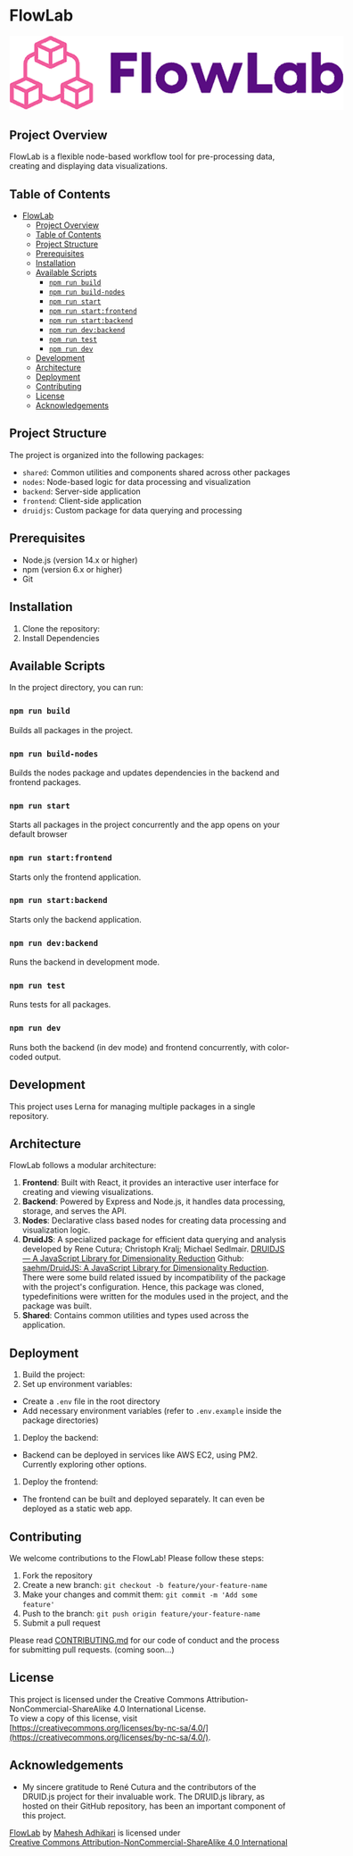 # FlowLab

<img src="./packages/frontend/src/assets/images/flowLab.png" alt="FlowLab Logo" style="max-width: 600px; height: auto;" />

## Project Overview

FlowLab is a flexible node-based workflow tool for pre-processing data, creating and displaying data visualizations.

## Table of Contents

- [FlowLab](#flowlab)
  - [Project Overview](#project-overview)
  - [Table of Contents](#table-of-contents)
  - [Project Structure](#project-structure)
  - [Prerequisites](#prerequisites)
  - [Installation](#installation)
  - [Available Scripts](#available-scripts)
    - [`npm run build`](#npm-run-build)
    - [`npm run build-nodes`](#npm-run-build-nodes)
    - [`npm run start`](#npm-run-start)
    - [`npm run start:frontend`](#npm-run-startfrontend)
    - [`npm run start:backend`](#npm-run-startbackend)
    - [`npm run dev:backend`](#npm-run-devbackend)
    - [`npm run test`](#npm-run-test)
    - [`npm run dev`](#npm-run-dev)
  - [Development](#development)
  - [Architecture](#architecture)
  - [Deployment](#deployment)
  - [Contributing](#contributing)
  - [License](#license)
  - [Acknowledgements](#acknowledgements)

## Project Structure

The project is organized into the following packages:

- `shared`: Common utilities and components shared across other packages
- `nodes`: Node-based logic for data processing and visualization
- `backend`: Server-side application
- `frontend`: Client-side application
- `druidjs`: Custom package for data querying and processing

## Prerequisites

- Node.js (version 14.x or higher)
- npm (version 6.x or higher)
- Git

## Installation

1. Clone the repository:
2. Install Dependencies

## Available Scripts

In the project directory, you can run:

### `npm run build`

Builds all packages in the project.

### `npm run build-nodes`

Builds the nodes package and updates dependencies in the backend and frontend packages.

### `npm run start`

Starts all packages in the project concurrently and the app opens on your default browser

### `npm run start:frontend`

Starts only the frontend application.

### `npm run start:backend`

Starts only the backend application.

### `npm run dev:backend`

Runs the backend in development mode.

### `npm run test`

Runs tests for all packages.

### `npm run dev`

Runs both the backend (in dev mode) and frontend concurrently, with color-coded output.

## Development

This project uses Lerna for managing multiple packages in a single repository.

## Architecture

FlowLab follows a modular architecture:

1. **Frontend**: Built with React, it provides an interactive user interface for creating and viewing visualizations.
2. **Backend**: Powered by Express and Node.js, it handles data processing, storage, and serves the API.
3. **Nodes**: Declarative class based nodes for creating data processing and visualization logic.
4. **DruidJS**: A specialized package for efficient data querying and analysis developed by Rene Cutura; Christoph Kralj; Michael Sedlmair. [DRUIDJS — A JavaScript Library for Dimensionality Reduction](https://doi.org/10.1109/VIS47514.2020.00029) Github: [saehm/DruidJS: A JavaScript Library for Dimensionality Reduction](https://github.com/saehm/DruidJS). There were some build related issued by incompatibility of the package with the project's configuration. Hence, this package was cloned, typedefinitions were written for the modules used in the project, and the package was built.
5. **Shared**: Contains common utilities and types used across the application.

## Deployment

1. Build the project:
2. Set up environment variables:

- Create a `.env` file in the root directory
- Add necessary environment variables (refer to `.env.example` inside the package directories)

1. Deploy the backend:

- Backend can be deployed in services like AWS EC2, using PM2. Currently exploring other options.

1. Deploy the frontend:

- The frontend can be built and deployed separately. It can even be deployed as a static web app.

## Contributing

We welcome contributions to the FlowLab! Please follow these steps:

1. Fork the repository
2. Create a new branch: `git checkout -b feature/your-feature-name`
3. Make your changes and commit them: `git commit -m 'Add some feature'`
4. Push to the branch: `git push origin feature/your-feature-name`
5. Submit a pull request

Please read [CONTRIBUTING.md](CONTRIBUTING.md) for our code of conduct and the process for submitting pull requests. (coming soon...)

## License

This project is licensed under the Creative Commons Attribution-NonCommercial-ShareAlike 4.0 International License.  
To view a copy of this license, visit [https://creativecommons.org/licenses/by-nc-sa/4.0/](https://creativecommons.org/licenses/by-nc-sa/4.0/).

## Acknowledgements

- My sincere gratitude to René Cutura and the contributors of the DRUID.js project for their invaluable work. The DRUID.js library, as hosted on their GitHub repository, has been an important component of this project.

<p xmlns:cc="http://creativecommons.org/ns#" xmlns:dct="http://purl.org/dc/terms/"><a property="dct:title" rel="cc:attributionURL" href="https://github.com/mahesh-gfx/FlowLab-Prototype">FlowLab</a> by <a rel="cc:attributionURL dct:creator" property="cc:attributionName" href="https://github.com/mahesh-gfx">Mahesh Adhikari</a> is licensed under <a href="https://creativecommons.org/licenses/by-nc-sa/4.0/?ref=chooser-v1" target="_blank" rel="license noopener noreferrer" style="display:inline-block;">Creative Commons Attribution-NonCommercial-ShareAlike 4.0 International<img style="height:22px!important;margin-left:3px;vertical-align:text-bottom;" src="https://mirrors.creativecommons.org/presskit/icons/cc.svg?ref=chooser-v1" alt=""><img style="height:22px!important;margin-left:3px;vertical-align:text-bottom;" src="https://mirrors.creativecommons.org/presskit/icons/by.svg?ref=chooser-v1" alt=""><img style="height:22px!important;margin-left:3px;vertical-align:text-bottom;" src="https://mirrors.creativecommons.org/presskit/icons/nc.svg?ref=chooser-v1" alt=""><img style="height:22px!important;margin-left:3px;vertical-align:text-bottom;" src="https://mirrors.creativecommons.org/presskit/icons/sa.svg?ref=chooser-v1" alt=""></a></p>
